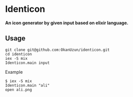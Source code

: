 # Identicon

**An icon generator by given input based on elixir language.**

## Usage

```
git clone git@github.com:OkanUzun/identicon.git
cd identicon
iex -S mix
Identicon.main input
```

Example

```
$ iex -S mix
Identicon.main "ali"
open ali.png
```